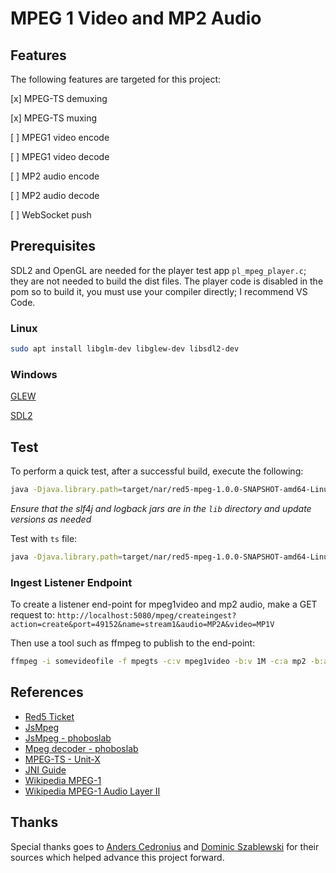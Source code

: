 # MPEG 1 Video and MP2 Audio

## Features

The following features are targeted for this project:

[x] MPEG-TS demuxing

[x] MPEG-TS muxing

[ ] MPEG1 video encode

[ ] MPEG1 video decode

[ ] MP2 audio encode

[ ] MP2 audio decode

[ ] WebSocket push

## Prerequisites

SDL2 and OpenGL are needed for the player test app `pl_mpeg_player.c`; they are not needed to build the dist files. The player code is disabled in the pom so to build it, you must use your compiler directly; I recommend VS Code.

### Linux

```sh
sudo apt install libglm-dev libglew-dev libsdl2-dev
```

### Windows

[GLEW](https://www.opengl.org/sdk/libs/GLEW/)

[SDL2](https://www.libsdl.org/download-2.0.php)

## Test

To perform a quick test, after a successful build, execute the following:

```sh
java -Djava.library.path=target/nar/red5-mpeg-1.0.0-SNAPSHOT-amd64-Linux-gpp-jni/lib/amd64-Linux-gpp/jni -cp target/lib/slf4j-api-1.7.25.jar:target/lib/logback-core-1.2.3.jar:target/lib/logback-classic-1.2.3.jar:target/red5-mpeg-1.0.0-SNAPSHOT.jar org.red5.mpeg.Main TestRun testBytes
```

_Ensure that the slf4j and logback jars are in the `lib` directory and update versions as needed_

Test with `ts` file:

```sh
java -Djava.library.path=target/nar/red5-mpeg-1.0.0-SNAPSHOT-amd64-Linux-gpp-jni/lib/amd64-Linux-gpp/jni -cp target/lib/slf4j-api-1.7.30.jar:target/lib/logback-core-1.2.3.jar:target/lib/logback-classic-1.2.3.jar:target/red5-mpeg-1.0.0-SNAPSHOT.jar org.red5.mpeg.Main TestRun src/main/resources/bars.ts
```

### Ingest Listener Endpoint

To create a listener end-point for mpeg1video and mp2 audio, make a GET request to: `http://localhost:5080/mpeg/createingest?action=create&port=49152&name=stream1&audio=MP2A&video=MP1V`

Then use a tool such as ffmpeg to publish to the end-point:

```sh
ffmpeg -i somevideofile -f mpegts -c:v mpeg1video -b:v 1M -c:a mp2 -b:a 128k -ar 44100 "udp://127.0.0.1:49152"
```

## References

 * [Red5 Ticket](https://github.com/Red5/red5-server/issues/283)
 * [JsMpeg](https://jsmpeg.com/)
 * [JsMpeg - phoboslab](https://github.com/phoboslab/jsmpeg)
 * [Mpeg decoder - phoboslab](https://github.com/phoboslab/pl_mpeg)
 * [MPEG-TS - Unit-X](https://github.com/Unit-X/mpegts)
 * [JNI Guide](https://devarea.com/java-and-cc-jni-guide/)
 * [Wikipedia MPEG-1](https://en.wikipedia.org/wiki/MPEG-1)
 * [Wikipedia MPEG-1 Audio Layer II](https://en.wikipedia.org/wiki/MPEG-1_Audio_Layer_II)

## Thanks

Special thanks goes to [Anders Cedronius](https://github.com/andersc) and [Dominic Szablewski](https://github.com/phoboslab) for their sources which helped advance this project forward.
